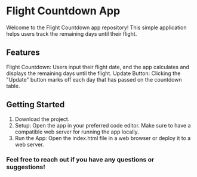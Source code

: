 # Flight Countdown App

Welcome to the Flight Countdown app repository!
This simple application helps users track the remaining days until their flight.

## Features
Flight Countdown: Users input their flight date, and the app calculates and displays the remaining days until the flight.
Update Button: Clicking the "Update" button marks off each day that has passed on the countdown table.

## Getting Started

1. Download the project.
2. Setup: Open the app in your preferred code editor. Make sure to have a compatible web server for running the app locally.
3. Run the App: Open the index.html file in a web browser or deploy it to a web server.


### Feel free to reach out if you have any questions or suggestions!





